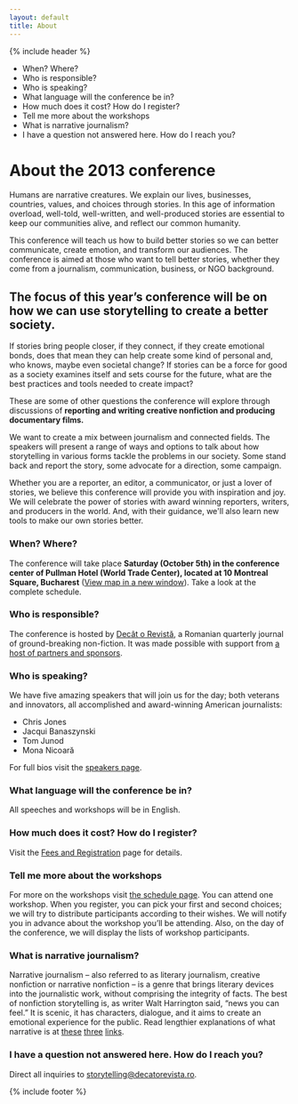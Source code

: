 ```yaml
---
layout: default
title: About
---
```


{% include header %}

- When? Where?
- Who is responsible?
- Who is speaking?
- What language will the conference be in?
- How much does it cost? How do I register?
- Tell me more about the workshops
- What is narrative journalism?
- I have a question not answered here. How do I reach you?


# About the 2013 conference

Humans are narrative creatures. We explain our lives, businesses, countries, values, and choices through stories. In this age of information overload, well-told, well-written, and well-produced stories are essential to keep our communities alive, and reflect our common humanity.

This conference will teach us how to build better stories so we can better communicate, create emotion, and transform our audiences. The conference is aimed at those who want to tell better stories, whether they come from a journalism, communication, business, or NGO background.

## The focus of this year’s conference will be on how we can use storytelling to create a better society.

If stories bring people closer, if they connect, if they create emotional bonds, does that mean they can help create some kind of personal and, who knows, maybe even societal change?
If stories can be a force for good as a society examines itself and sets course for the future, what are the best practices and tools needed to create impact?

These are some of other questions the conference will explore through discussions of **reporting and writing creative nonfiction and producing documentary films.**

We want to create a mix between journalism and connected fields. The speakers will present a range of ways and options to talk about how storytelling in various forms tackle the problems in our society. Some stand back and report the story, some advocate for a direction, some campaign.

Whether you are a reporter, an editor, a communicator, or just a lover of stories, we believe this conference will provide you with inspiration and joy. We will celebrate the power of stories with award winning reporters, writers, and producers in the world. And, with their guidance, we'll also learn new tools to make our own stories better.

### When? Where?

The conference will take place **Saturday (October 5th) in the conference center of Pullman Hotel (World Trade Center), located at 10 Montreal Square, Bucharest** ([View map in a new window](#)). Take a look at the complete schedule.

### Who is responsible?

The conference is hosted by [Decât o Revistă](http://www.decatorevista.ro), a Romanian quarterly journal of ground-breaking non-fiction. It was made possible with support from [a host of partners and sponsors](../partners.html).

### Who is speaking?

We have five amazing speakers that will join us for the day; both veterans and innovators, all accomplished and award-winning American journalists:
- Chris Jones
- Jacqui Banaszynski
- Tom Junod
- Mona Nicoară

For full bios visit the [speakers page](../speakers.html).

### What language will the conference be in?

All speeches and workshops will be in English.

### How much does it cost? How do I register?

Visit the [Fees and Registration](../tickets.html) page for details.

### Tell me more about the workshops

For more on the workshops visit [the schedule page](../schedule.html). You can attend one workshop. When you register, you can pick your first and second choices; we will try to distribute participants according to their wishes. We will notify you in advance about the workshop you’ll be attending. Also, on the day of the conference, we will display the lists of workshop participants.

### What is narrative journalism?

Narrative journalism – also referred to as literary journalism, creative nonfiction or narrative nonfiction – is a genre that brings literary devices into the journalistic work, without comprising the integrity of facts. The best of nonfiction storytelling is, as writer Walt Harrington said, “news you can feel.” It is scenic, it has characters, dialogue, and it aims to create an emotional experience for the public. Read lengthier explanations of what narrative is at [these](http://www.niemanstoryboard.org/1997/03/28/a-writers-essay-seeking-the-extraordinary-in-the-ordinary-2/) [three](http://www.niemanstoryboard.org/1995/01/01/breakable-rules-for-literary-journalists/) [links](http://www.creativenonfiction.org/thejournal/articles/issue06/06editor.htm).

### I have a question not answered here. How do I reach you?

Direct all inquiries to [storytelling@decatorevista.ro](mailto:storytelling@decatorevista.ro).


{% include footer %}
